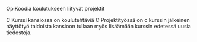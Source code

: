 OpiKoodia koulutukseen liityvät projektit

C Kurssi kansiossa on koulutehtäviä
C Projektityössä on c kurssin jälkeinen näyttötyö taidoista
kansioon tullaan myös lisäämään kurssin edetessä uusia tiedostoja.